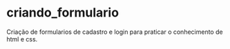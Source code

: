 # criando_formulario
Criação de formularios de cadastro e login para praticar o conhecimento de html e css.
